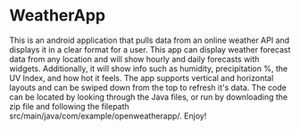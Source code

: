 # WeatherApp
This is an android application that pulls data from an online weather API and displays it in a clear format for a user. 
This app can display weather forecast data from any location and will show hourly and daily forecasts with widgets. 
Additionally, it will show info such as humidity, precipitation %, the UV Index, and how hot it feels. 
The app supports vertical and horizontal layouts and can be swiped down from the top to refresh it's data. 
The code can be located by looking through the Java files, or run by downloading the zip file and following the filepath src/main/java/com/example/openweatherapp/. Enjoy!
